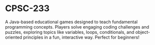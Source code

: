 # CPSC-233
 A Java-based educational games designed to teach fundamental programming concepts. Players solve engaging coding challenges and puzzles, exploring topics like variables, loops, conditionals, and object-oriented principles in a fun, interactive way. Perfect for beginners!
